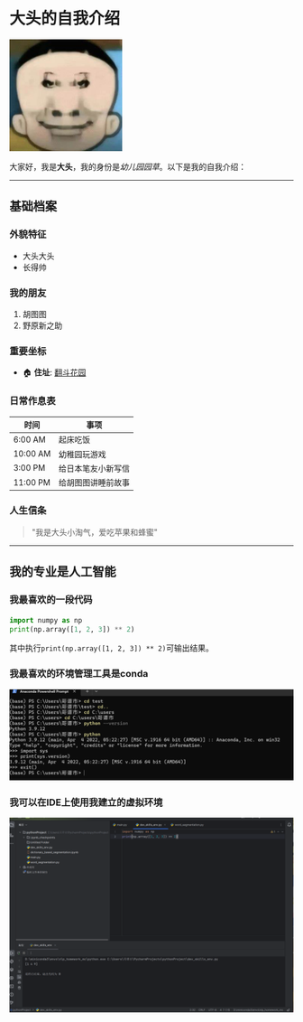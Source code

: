 # 大头的自我介绍

<img src="https://github.com/womacheng/-/blob/main/OIP-C.jpg" width="200" alt="大头儿子">

大家好，我是**大头**，我的身份是*幼儿园园草*。以下是我的自我介绍：

---

## 基础档案 

### 外貌特征 
- 大头大头
- 长得帅

### 我的朋友
1. 胡图图
2. 野原新之助

### 重要坐标
- 🏠 **住址**: [翻斗花园](https://github.com/womacheng/-/blob/main/20210515114914_b5d16.jpg) 

### 日常作息表
| 时间       | 事项                  |
|------------|-----------------------|
| 6:00 AM    | 起床吃饭              |
| 10:00 AM   | 幼稚园玩游戏          |
| 3:00 PM    | 给日本笔友小新写信    |
| 11:00 PM   | 给胡图图讲睡前故事    |

### 人生信条
> "我是大头小淘气，爱吃苹果和蜂蜜"
---

## 我的专业是人工智能
### 我最喜欢的一段代码

```python
import numpy as np
print(np.array([1, 2, 3]) ** 2)
```
其中执行`print(np.array([1, 2, 3]) ** 2)`可输出结果。

### 我最喜欢的环境管理工具是conda
<img src="https://github.com/womacheng/-/blob/main/%E5%B1%8F%E5%B9%95%E6%88%AA%E5%9B%BE%202025-03-09%20232806.png" width="800" alt="截图一">

### 我可以在IDE上使用我建立的虚拟环境
<img src="https://github.com/womacheng/-/blob/main/%E5%B1%8F%E5%B9%95%E6%88%AA%E5%9B%BE%202025-03-10%20144101.png" width="800" alt="截图二">
